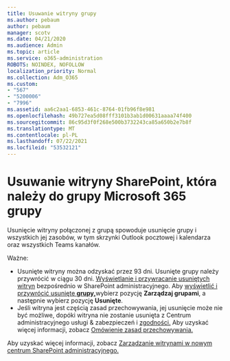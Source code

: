 ```yaml
---
title: Usuwanie witryny grupy
ms.author: pebaum
author: pebaum
manager: scotv
ms.date: 04/21/2020
ms.audience: Admin
ms.topic: article
ms.service: o365-administration
ROBOTS: NOINDEX, NOFOLLOW
localization_priority: Normal
ms.collection: Adm_O365
ms.custom:
- "567"
- "5200006"
- "7996"
ms.assetid: aa6c2aa1-6853-461c-8764-01fb96f8e981
ms.openlocfilehash: 49b727ea5d08fff3101b3ab1d00631aaaa74f400
ms.sourcegitcommit: 86c95d3f0f268e500b3732243ca85a650b2e7b8f
ms.translationtype: MT
ms.contentlocale: pl-PL
ms.lasthandoff: 07/22/2021
ms.locfileid: "53532121"
---
```

# <a name="delete-a-sharepoint-site-that-belongs-to-a-microsoft-365-group"></a>Usuwanie witryny SharePoint, która należy do grupy Microsoft 365 grupy

Usunięcie witryny połączonej z grupą spowoduje usunięcie grupy i wszystkich jej zasobów, w tym skrzynki Outlook pocztowej i kalendarza oraz wszystkich Teams kanałów.
  
Ważne:

- Usunięte witryny można odzyskać przez 93 dni. Usunięte grupy należy przywrócić w ciągu 30 dni. [Wyświetlanie i przywracanie usuniętych witryn](https://admin.microsoft.com/sharepoint?page=recyclebin&modern=true) bezpośrednio w SharePoint administracyjnego. Aby [wyświetlić i przywrócić usunięte **grupy,**](https://admin.microsoft.com/Adminportal/Home?source=applauncher#/deletedgroups)wybierz pozycję **Zarządzaj grupami**, a następnie wybierz pozycję **Usunięte**.
- Jeśli witryna jest częścią zasad przechowywania, jej usunięcie może nie być możliwe, dopóki witryna nie zostanie usunięta z Centrum administracyjnego usługi & zabezpieczeń i [zgodności.](https://protection.office.com/?rfr=AdminCenter#/retention) Aby uzyskać więcej informacji, zobacz [Omówienie zasad przechowywania.](/microsoft-365/compliance/retention-policies)
  
Aby uzyskać więcej informacji, zobacz [Zarządzanie witrynami w nowym centrum SharePoint administracyjnego.](/sharepoint/manage-sites-in-new-admin-center)
